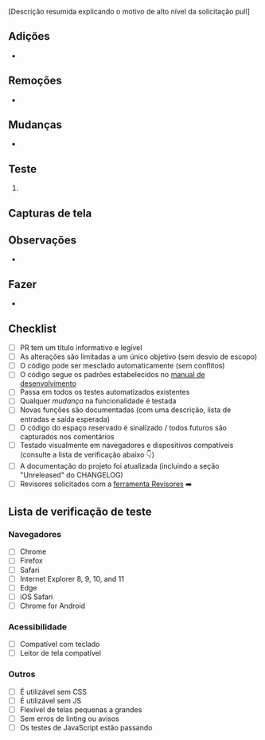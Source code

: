[Descrição resumida explicando o motivo de alto nível da solicitação pull]

## Adições

-

## Remoções

-

## Mudanças

-

## Teste

1.

## Capturas de tela


## Observações

-

## Fazer

-

## Checklist

- [ ] PR tem um título informativo e legível
- [ ] As alterações são limitadas a um único objetivo (sem desvio de escopo)
- [ ] O código pode ser mesclado automaticamente (sem conflitos)
- [ ] O código segue os padrões estabelecidos no [manual de desenvolvimento](https://github.com/cfpb/development)
- [ ] Passa em todos os testes automatizados existentes
- [ ] Qualquer _mudança_ na funcionalidade é testada
- [ ] Novas funções são documentadas (com uma descrição, lista de entradas e saída esperada)
- [ ] O código do espaço reservado é sinalizado / todos futuros são capturados nos comentários
- [ ] Testado visualmente em navegadores e dispositivos compatíveis (consulte a lista de verificação abaixo 👇)
- [ ] A documentação do projeto foi atualizada (incluindo a seção "Unreleased" do CHANGELOG)
- [ ] Revisores solicitados com a [ferramenta Revisores](https://help.github.com/articles/requesting-a-pull-request-review/) ➡️

## Lista de verificação de teste

### Navegadores

- [ ] Chrome
- [ ] Firefox
- [ ] Safari
- [ ] Internet Explorer 8, 9, 10, and 11
- [ ] Edge
- [ ] iOS Safari
- [ ] Chrome for Android

### Acessibilidade

- [ ] Compatível com teclado
- [ ] Leitor de tela compatível

### Outros

- [ ] É utilizável sem CSS
- [ ] É utilizável sem JS
- [ ] Flexível de telas pequenas a grandes
- [ ] Sem erros de linting ou avisos
- [ ] Os testes de JavaScript estão passando
